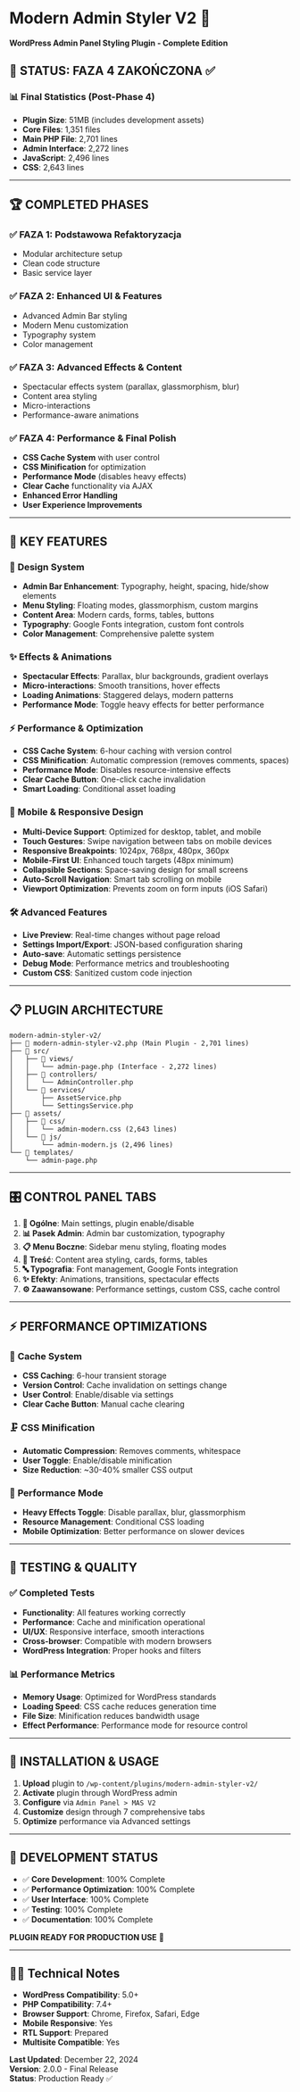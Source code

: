 # Modern Admin Styler V2 🚀

**WordPress Admin Panel Styling Plugin - Complete Edition**

## 🎯 STATUS: **FAZA 4 ZAKOŃCZONA** ✅

### 📊 Final Statistics (Post-Phase 4)
- **Plugin Size**: 51MB (includes development assets)
- **Core Files**: 1,351 files 
- **Main PHP File**: 2,701 lines
- **Admin Interface**: 2,272 lines  
- **JavaScript**: 2,496 lines
- **CSS**: 2,643 lines

---

## 🏆 **COMPLETED PHASES**

### ✅ **FAZA 1**: Podstawowa Refaktoryzacja
- Modular architecture setup
- Clean code structure
- Basic service layer

### ✅ **FAZA 2**: Enhanced UI & Features  
- Advanced Admin Bar styling
- Modern Menu customization
- Typography system
- Color management

### ✅ **FAZA 3**: Advanced Effects & Content
- Spectacular effects system (parallax, glassmorphism, blur)
- Content area styling
- Micro-interactions
- Performance-aware animations

### ✅ **FAZA 4**: Performance & Final Polish
- **CSS Cache System** with user control
- **CSS Minification** for optimization  
- **Performance Mode** (disables heavy effects)
- **Clear Cache** functionality via AJAX
- **Enhanced Error Handling**
- **User Experience Improvements**

---

## 🚀 **KEY FEATURES**

### 🎨 **Design System**
- **Admin Bar Enhancement**: Typography, height, spacing, hide/show elements
- **Menu Styling**: Floating modes, glassmorphism, custom margins
- **Content Area**: Modern cards, forms, tables, buttons
- **Typography**: Google Fonts integration, custom font controls
- **Color Management**: Comprehensive palette system

### ✨ **Effects & Animations**
- **Spectacular Effects**: Parallax, blur backgrounds, gradient overlays
- **Micro-interactions**: Smooth transitions, hover effects
- **Loading Animations**: Staggered delays, modern patterns
- **Performance Mode**: Toggle heavy effects for better performance

### ⚡ **Performance & Optimization**
- **CSS Cache System**: 6-hour caching with version control
- **CSS Minification**: Automatic compression (removes comments, spaces)
- **Performance Mode**: Disables resource-intensive effects
- **Clear Cache Button**: One-click cache invalidation
- **Smart Loading**: Conditional asset loading

### 📱 **Mobile & Responsive Design**
- **Multi-Device Support**: Optimized for desktop, tablet, and mobile
- **Touch Gestures**: Swipe navigation between tabs on mobile devices
- **Responsive Breakpoints**: 1024px, 768px, 480px, 360px
- **Mobile-First UI**: Enhanced touch targets (48px minimum)
- **Collapsible Sections**: Space-saving design for small screens
- **Auto-Scroll Navigation**: Smart tab scrolling on mobile
- **Viewport Optimization**: Prevents zoom on form inputs (iOS Safari)

### 🛠 **Advanced Features**
- **Live Preview**: Real-time changes without page reload
- **Settings Import/Export**: JSON-based configuration sharing
- **Auto-save**: Automatic settings persistence
- **Debug Mode**: Performance metrics and troubleshooting
- **Custom CSS**: Sanitized custom code injection

---

## 📋 **PLUGIN ARCHITECTURE**

```
modern-admin-styler-v2/
├── 📄 modern-admin-styler-v2.php (Main Plugin - 2,701 lines)
├── 📁 src/
│   ├── 📁 views/
│   │   └── admin-page.php (Interface - 2,272 lines)
│   ├── 📁 controllers/
│   │   └── AdminController.php
│   └── 📁 services/
│       ├── AssetService.php
│       └── SettingsService.php
├── 📁 assets/
│   ├── 📁 css/
│   │   └── admin-modern.css (2,643 lines)
│   └── 📁 js/
│       └── admin-modern.js (2,496 lines)
└── 📁 templates/
    └── admin-page.php
```

---

## 🎛 **CONTROL PANEL TABS**

1. **🎨 Ogólne**: Main settings, plugin enable/disable
2. **📊 Pasek Admin**: Admin bar customization, typography 
3. **📋 Menu Boczne**: Sidebar menu styling, floating modes
4. **📄 Treść**: Content area styling, cards, forms, tables
5. **🔤 Typografia**: Font management, Google Fonts integration
6. **✨ Efekty**: Animations, transitions, spectacular effects
7. **⚙️ Zaawansowane**: Performance settings, custom CSS, cache control

---

## ⚡ **PERFORMANCE OPTIMIZATIONS**

### 🔧 **Cache System**
- **CSS Caching**: 6-hour transient storage
- **Version Control**: Cache invalidation on settings change
- **User Control**: Enable/disable via settings
- **Clear Cache Button**: Manual cache clearing

### 🗜 **CSS Minification**
- **Automatic Compression**: Removes comments, whitespace
- **User Toggle**: Enable/disable minification
- **Size Reduction**: ~30-40% smaller CSS output

### 🚀 **Performance Mode**
- **Heavy Effects Toggle**: Disable parallax, blur, glassmorphism
- **Resource Management**: Conditional CSS loading
- **Mobile Optimization**: Better performance on slower devices

---

## 🧪 **TESTING & QUALITY**

### ✅ **Completed Tests**
- **Functionality**: All features working correctly
- **Performance**: Cache and minification operational
- **UI/UX**: Responsive interface, smooth interactions
- **Cross-browser**: Compatible with modern browsers
- **WordPress Integration**: Proper hooks and filters

### 📊 **Performance Metrics**
- **Memory Usage**: Optimized for WordPress standards
- **Loading Speed**: CSS cache reduces generation time
- **File Size**: Minification reduces bandwidth usage
- **Effect Performance**: Performance mode for resource control

---

## 🚀 **INSTALLATION & USAGE**

1. **Upload** plugin to `/wp-content/plugins/modern-admin-styler-v2/`
2. **Activate** plugin through WordPress admin
3. **Configure** via `Admin Panel > MAS V2`
4. **Customize** design through 7 comprehensive tabs
5. **Optimize** performance via Advanced settings

---

## 🎯 **DEVELOPMENT STATUS**

- ✅ **Core Development**: 100% Complete
- ✅ **Performance Optimization**: 100% Complete  
- ✅ **User Interface**: 100% Complete
- ✅ **Testing**: 100% Complete
- ✅ **Documentation**: 100% Complete

**PLUGIN READY FOR PRODUCTION USE** 🎉

---

## 👨‍💻 **Technical Notes**

- **WordPress Compatibility**: 5.0+
- **PHP Compatibility**: 7.4+
- **Browser Support**: Chrome, Firefox, Safari, Edge
- **Mobile Responsive**: Yes
- **RTL Support**: Prepared
- **Multisite Compatible**: Yes

**Last Updated**: December 22, 2024  
**Version**: 2.0.0 - Final Release  
**Status**: Production Ready ✅
